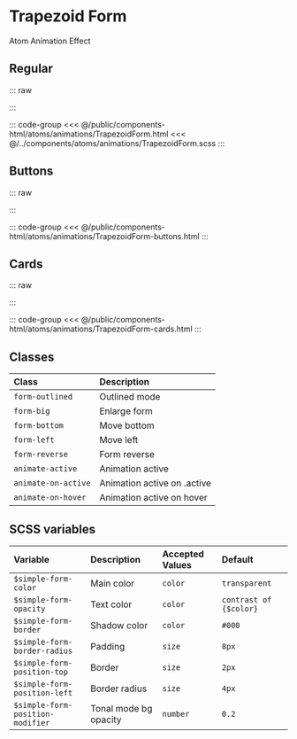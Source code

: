 # Trapezoid Form
<Badge type="tip">Atom</Badge> <Badge type="info">Animation</Badge> <Badge type="info">Effect</Badge>

## Regular

::: raw
<div class="dev-section">
    <!--@include: ../../public/components-html/atoms/animations/TrapezoidForm.html -->
</div>
:::

::: code-group
<<< @/public/components-html/atoms/animations/TrapezoidForm.html
<<< @/../components/atoms/animations/TrapezoidForm.scss
:::

## Buttons

::: raw
<div class="dev-section">
    <!--@include: ../../public/components-html/atoms/animations/TrapezoidForm-buttons.html -->
</div>
:::

::: code-group
<<< @/public/components-html/atoms/animations/TrapezoidForm-buttons.html
:::

## Cards

::: raw
<div class="dev-section">
    <!--@include: ../../public/components-html/atoms/animations/TrapezoidForm-cards.html -->
</div>
:::

::: code-group
<<< @/public/components-html/atoms/animations/TrapezoidForm-cards.html
:::


## Classes

| Class               | Description                 |
|:--------------------|:----------------------------|
| `form-outlined`     | Outlined mode               |
| `form-big`          | Enlarge form                |
| `form-bottom`       | Move bottom                 |
| `form-left`         | Move left                   |
| `form-reverse`      | Form reverse                |
| `animate-active`    | Animation active            |
| `animate-on-active` | Animation active on .active |
| `animate-on-hover`  | Animation active on hover   |


## SCSS variables

| Variable                          | Description           | Accepted Values | Default                |
|:----------------------------------|:----------------------|:----------------|:-----------------------|
| `$simple-form-color`              | Main color            | `color`         | `transparent`          |
| `$simple-form-opacity`            | Text color            | `color`         | `contrast of {$color}` |
| `$simple-form-border`             | Shadow color          | `color`         | `#000`                 |
| `$simple-form-border-radius`      | Padding               | `size`          | `8px`                  |
| `$simple-form-position-top`       | Border                | `size`          | `2px`                  |
| `$simple-form-position-left`      | Border radius         | `size`          | `4px`                  |
| `$simple-form-position-modifier`  | Tonal mode bg opacity | `number`        | `0.2`                  |


<style lang="scss">
@import "docs/theme.scss";

$simple-form-color: $primary-color;

@import "components/atoms/animations/TrapezoidForm.scss";
@import "components/atoms/buttons/SimpleButton.scss";
@import "components/molecules/cards/SimpleCard.scss";
</style>